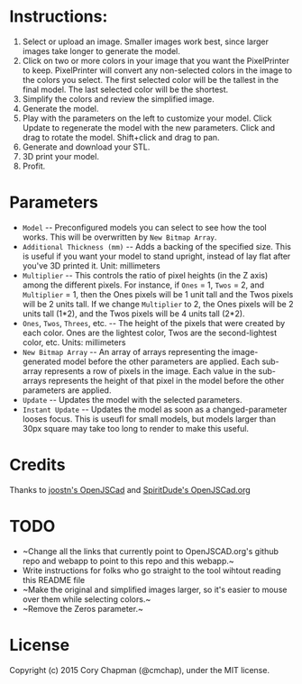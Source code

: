 # Instructions:
1. Select or upload an image. Smaller images work best, since larger images take longer to generate the model.
2. Click on two or more colors in your image that you want the PixelPrinter to keep. PixelPrinter will convert any non-selected colors in the image to the colors you select. The first selected color will be the tallest in the final model. The last selected color will be the shortest. 
3. Simplify the colors and review the simplified image. 
4. Generate the model. 
5. Play with the parameters on the left to customize your model. Click Update to regenerate the model with the new parameters. Click and drag to rotate the model. Shift+click and drag to pan. 
6. Generate and download your STL.
7. 3D print your model.
8. Profit.

# Parameters
* `Model` -- Preconfigured models you can select to see how the tool works. This will be overwritten by `New Bitmap Array`.
* `Additional Thickness (mm)` -- Adds a backing of the specified size. This is useful if you want your model to stand upright, instead of lay flat after you've 3D printed it. Unit: millimeters
* `Multiplier` -- This controls the ratio of pixel heights (in the Z axis) among the different pixels. For instance, if `Ones` = 1, `Twos` = 2, and `Multiplier` = 1, then the Ones pixels will be 1 unit tall and the Twos pixels will be 2 units tall. If we change `Multiplier` to 2, the Ones pixels will be 2 units tall (1\*2), and the Twos pixels will be 4 units tall (2\*2).
* `Ones`, `Twos`, `Threes`, etc. -- The height of the pixels that were created by each color. Ones are the lightest color, Twos are the second-lightest color, etc. Units: millimeters
* `New Bitmap Array` -- An array of arrays representing the image-generated model before the other parameters are applied. Each sub-array represents a row of pixels in the image. Each value in the sub-arrays represents the height of that pixel in the model before the other parameters are applied. 
* `Update` -- Updates the model with the selected parameters. 
* `Instant Update` -- Updates the model as soon as a changed-parameter looses focus. This is useufl for small models, but models larger than 30px square may take too long to render to make this useful. 

# Credits
Thanks to [joostn's OpenJSCad](https://github.com/joostn/OpenJsCad) and [SpiritDude's OpenJSCad.org](https://github.com/Spiritdude/OpenJSCAD.org)

# TODO
* ~Change all the links that currently point to OpenJSCAD.org's github repo and webapp to point to this repo and this webapp.~
* Write instructions for folks who go straight to the tool wihtout reading this README file
* ~Make the original and simplified images larger, so it's easier to mouse over them while selecting colors.~
* ~Remove the Zeros parameter.~

# License
Copyright (c) 2015 Cory Chapman (@cmchap), under the MIT license.

